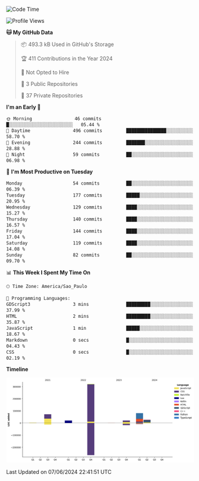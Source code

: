 <!--START_SECTION:waka-->
![Code Time](http://img.shields.io/badge/Code%20Time-34%20hrs%203%20mins-blue)

![Profile Views](http://img.shields.io/badge/Profile%20Views-0-blue)

**🐱 My GitHub Data** 

> 📦 493.3 kB Used in GitHub's Storage 
 > 
> 🏆 411 Contributions in the Year 2024
 > 
> 🚫 Not Opted to Hire
 > 
> 📜 3 Public Repositories 
 > 
> 🔑 37 Private Repositories 
 > 
**I'm an Early 🐤** 

```text
🌞 Morning                46 commits          █░░░░░░░░░░░░░░░░░░░░░░░░   05.44 % 
🌆 Daytime                496 commits         ███████████████░░░░░░░░░░   58.70 % 
🌃 Evening                244 commits         ███████░░░░░░░░░░░░░░░░░░   28.88 % 
🌙 Night                  59 commits          ██░░░░░░░░░░░░░░░░░░░░░░░   06.98 % 
```
📅 **I'm Most Productive on Tuesday** 

```text
Monday                   54 commits          ██░░░░░░░░░░░░░░░░░░░░░░░   06.39 % 
Tuesday                  177 commits         █████░░░░░░░░░░░░░░░░░░░░   20.95 % 
Wednesday                129 commits         ████░░░░░░░░░░░░░░░░░░░░░   15.27 % 
Thursday                 140 commits         ████░░░░░░░░░░░░░░░░░░░░░   16.57 % 
Friday                   144 commits         ████░░░░░░░░░░░░░░░░░░░░░   17.04 % 
Saturday                 119 commits         ████░░░░░░░░░░░░░░░░░░░░░   14.08 % 
Sunday                   82 commits          ██░░░░░░░░░░░░░░░░░░░░░░░   09.70 % 
```


📊 **This Week I Spent My Time On** 

```text
🕑︎ Time Zone: America/Sao_Paulo

💬 Programming Languages: 
GDScript3                3 mins              █████████░░░░░░░░░░░░░░░░   37.99 % 
HTML                     2 mins              █████████░░░░░░░░░░░░░░░░   35.87 % 
JavaScript               1 min               █████░░░░░░░░░░░░░░░░░░░░   18.67 % 
Markdown                 0 secs              █░░░░░░░░░░░░░░░░░░░░░░░░   04.43 % 
CSS                      0 secs              █░░░░░░░░░░░░░░░░░░░░░░░░   02.19 % 
```

**Timeline**

![Lines of Code chart](https://raw.githubusercontent.com/C0dezin/C0dezin/main/assets/bar_graph.png)


 Last Updated on 07/06/2024 22:41:51 UTC
<!--END_SECTION:waka-->
